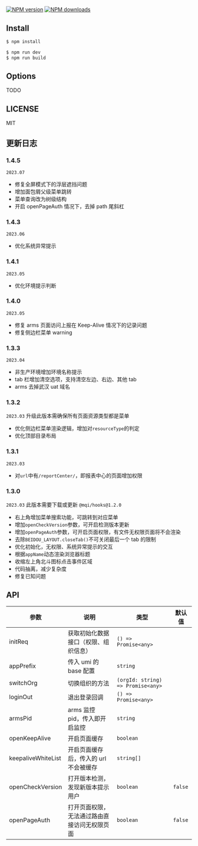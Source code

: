 #

[![NPM version](https://img.shields.io/npm/v/.svg?style=flat)](https://npmjs.org/package/)
[![NPM downloads](http://img.shields.io/npm/dm/.svg?style=flat)](https://npmjs.org/package/)

## Install

```bash
$ npm install
```

```bash
$ npm run dev
$ npm run build
```

## Options

TODO

## LICENSE

MIT

## 更新日志

### 1.4.5

`2023.07`

- 修复全屏模式下的浮层遮挡问题
- 增加面包屑父级菜单跳转
- 菜单查询改为树级结构
- 开启 openPageAuth 情况下，去掉 path 尾斜杠

### 1.4.3

`2023.06`

- 优化系统异常提示

### 1.4.1

`2023.05`

- 优化环境提示判断

### 1.4.0

`2023.05`

- 修复 arms 页面访问上报在 Keep-Alive 情况下的记录问题
- 修复侧边栏菜单 warning

### 1.3.3

`2023.04`

- 非生产环境增加环境名称提示
- tab 栏增加清空选项，支持清空左边、右边、其他 tab
- arms 去掉武汉 uat 域名

### 1.3.2

`2023.03` 升级此版本需确保所有页面资源类型都是菜单

- 优化侧边栏菜单渲染逻辑，增加对`resourceType`的判定
- 优化顶部目录布局

### 1.3.1

`2023.03`

- 对`url`中有`/reportCenter/`，即报表中心的页面增加权限

### 1.3.0

`2023.03` 此版本需要下载或更新 `@mqi/hooks@1.2.0`

- 右上角增加菜单搜索功能，可跳转到对应菜单
- 增加`openCheckVersion`参数，可开启检测版本更新
- 增加`openPageAuth`参数，可开启页面权限，有文件无权限页面将不会渲染
- 去除`BEIDOU_LAYOUT.closeTab()`不可关闭最后一个 tab 的限制
- 优化初始化，无权限、系统异常提示的交互
- 根据`appName`动态渲染浏览器标题
- 收缩左上角北斗图标点击事件区域
- 代码抽离，减少复杂度
- 修复已知问题

## API

| 参数               | 说明                                         | 类型                              | 默认值  |
| ------------------ | -------------------------------------------- | --------------------------------- | ------- |
| initReq            | 获取初始化数据接口（权限、组织信息）         | `() => Promise<any>`              |
| appPrefix          | 传入 umi 的 base 配置                        | `string`                          |
| switchOrg          | 切换组织的方法                               | `(orgId: string) => Promise<any>` |
| loginOut           | 退出登录回调                                 | `() => Promise<any>`              |
| armsPid            | arms 监控 pid，传入即开启监控                | `string`                          |
| openKeepAlive      | 开启页面缓存                                 | `boolean`                         |
| keepaliveWhiteList | 开启页面缓存后，传入的 url 不会被缓存        | `string[]`                        |
| openCheckVersion   | 打开版本检测，发现新版本提示用户             | `boolean`                         | `false` |
| openPageAuth       | 打开页面权限，无法通过路由直接访问无权限页面 | `boolean`                         | `false` |
